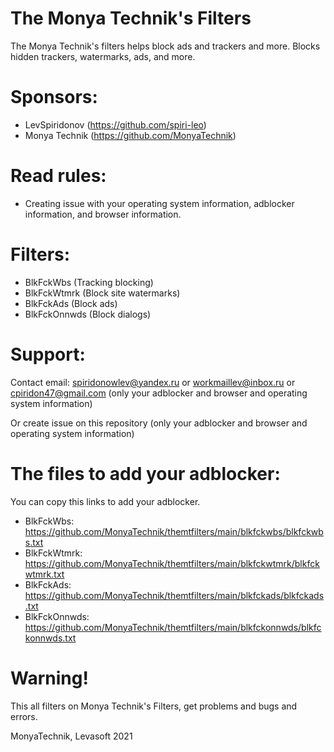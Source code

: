 # The Monya Technik's Filters
The Monya Technik's filters helps block ads and trackers and more. Blocks hidden trackers, watermarks, ads, and more.
# Sponsors:
+ LevSpiridonov (https://github.com/spiri-leo)
+ Monya Technik (https://github.com/MonyaTechnik)
# Read rules:
+ Creating issue with your operating system information, adblocker information, and browser information.
# Filters:
+ BlkFckWbs (Tracking blocking)
+ BlkFckWtmrk (Block site watermarks)
+ BlkFckAds (Block ads)
+ BlkFckOnnwds (Block dialogs)
# Support:
Contact email: spiridonowlev@yandex.ru or workmaillev@inbox.ru or cpiridon47@gmail.com (only your adblocker and browser and operating system information)

Or create issue on this repository (only your adblocker and browser and operating system information)
# The files to add your adblocker:
You can copy this links to add your adblocker.

* BlkFckWbs:    https://github.com/MonyaTechnik/themtfilters/main/blkfckwbs/blkfckwbs.txt
* BlkFckWtmrk:  https://github.com/MonyaTechnik/themtfilters/main/blkfckwtmrk/blkfckwtmrk.txt
* BlkFckAds:    https://github.com/MonyaTechnik/themtfilters/main/blkfckads/blkfckads.txt
* BlkFckOnnwds: https://github.com/MonyaTechnik/themtfilters/main/blkfckonnwds/blkfckonnwds.txt
# Warning!
This all filters on Monya Technik's Filters, get problems and bugs and errors.

MonyaTechnik, Levasoft 2021
